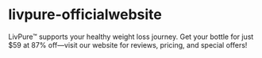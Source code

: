 # livpure-officialwebsite
LivPure™ supports your healthy weight loss journey. Get your bottle for just $59 at 87% off—visit our website for reviews, pricing, and special offers!

